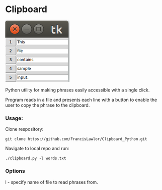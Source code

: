 # Clipboard
	
![Clipboard](Clipboard.png)

Python utility for making phrases easily accessible with a single click.

Program reads in a file and presents each line with a button to enable the user to copy the phrase to the clipboard.

### Usage:

Clone respository:

```
git clone https://github.com/FrancisLawlor/Clipboard_Python.git
```

Navigate to local repo and run:

```
./clipboard.py -l words.txt
```

### Options

l - specify name of file to read phrases from.